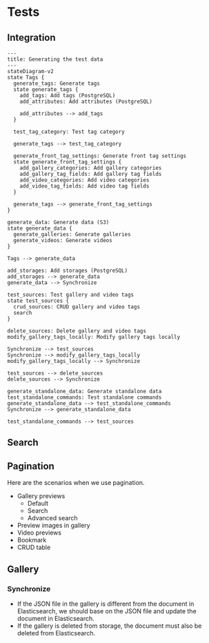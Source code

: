 # Tests

## Integration

```mermaid
---
title: Generating the test data
---
stateDiagram-v2
state Tags {
  generate_tags: Generate tags
  state generate_tags {
    add_tags: Add tags (PostgreSQL)
    add_attributes: Add attributes (PostgreSQL)

    add_attributes --> add_tags
  }

  test_tag_category: Test tag category

  generate_tags --> test_tag_category

  generate_front_tag_settings: Generate front tag settings
  state generate_front_tag_settings {
    add_gallery_categories: Add gallery categories
    add_gallery_tag_fields: Add gallery tag fields
    add_video_categories: Add video categories
    add_video_tag_fields: Add video tag fields
  }

  generate_tags --> generate_front_tag_settings
}

generate_data: Generate data (S3)
state generate_data {
  generate_galleries: Generate galleries
  generate_videos: Generate videos
}

Tags --> generate_data

add_storages: Add storages (PostgreSQL)
add_storages --> generate_data
generate_data --> Synchronize

test_sources: Test gallery and video tags
state test_sources {
  crud_sources: CRUD gallery and video tags
  search
}

delete_sources: Delete gallery and video tags
modify_gallery_tags_locally: Modify gallery tags locally

Synchronize --> test_sources
Synchronize --> modify_gallery_tags_locally
modify_gallery_tags_locally --> Synchronize

test_sources --> delete_sources
delete_sources --> Synchronize

generate_standalone_data: Generate standalone data
test_standalone_commands: Test standalone commands
generate_standalone_data --> test_standalone_commands
Synchronize --> generate_standalone_data

test_standalone_commands --> test_sources
```

## Search

## Pagination

Here are the scenarios when we use pagination.

-   Gallery previews
    -   Default
    -   Search
    -   Advanced search
-   Preview images in gallery
-   Video previews
-   Bookmark
-   CRUD table

## Gallery

### Synchronize

-   If the JSON file in the gallery is different from the document in Elasticsearch, we
    should base on the JSON file and update the document in Elasticsearch.
-   If the gallery is deleted from storage, the document must also be deleted from
    Elasticsearch.
